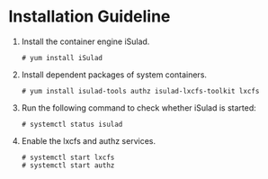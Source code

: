 # Installation Guideline

1.  Install the container engine iSulad.

    ```
    # yum install iSulad
    ```

2.  Install dependent packages of system containers.

    ```
    # yum install isulad-tools authz isulad-lxcfs-toolkit lxcfs
    ```

3.  Run the following command to check whether iSulad is started:

    ```
    # systemctl status isulad
    ```

4.  Enable the lxcfs and authz services.

    ```
    # systemctl start lxcfs
    # systemctl start authz
    ```


